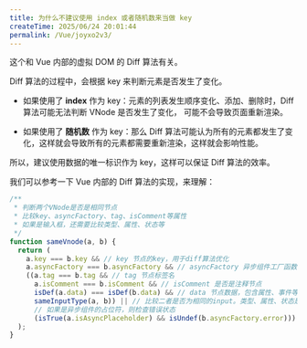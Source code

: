 ```yaml
---
title: 为什么不建议使用 index 或者随机数来当做 key
createTime: 2025/06/24 20:01:44
permalink: /Vue/joyxo2v3/
---
```


这个和 Vue 内部的虚拟 DOM 的 Diff 算法有关。

Diff 算法的过程中，会根据 key 来判断元素是否发生了变化。

- 如果使用了 **index** 作为 key：元素的列表发生顺序变化、添加、删除时，Diff 算法可能无法判断 VNode 是否发生了变化， 可能不会导致页面重新渲染。

- 如果使用了 **随机数** 作为 key：那么 Diff 算法可能认为所有的元素都发生了变化，这样就会导致所有的元素都需要重新渲染，这样就会影响性能。

所以，建议使用数据的唯一标识作为 key，这样可以保证 Diff 算法的效率。

我们可以参考一下 Vue 内部的 Diff 算法的实现，来理解：


```js :highLight="{8,10}"
/**
 * 判断两个VNode是否是相同节点
 * 比较key、asyncFactory、tag、isComment等属性
 * 如果是输入框，还需要比较类型、属性、状态等
 */
function sameVnode(a, b) {
  return (
    a.key === b.key && // key 节点的key，用于diff算法优化
    a.asyncFactory === b.asyncFactory && // asyncFactory 异步组件工厂函数
    ((a.tag === b.tag && // tag 节点标签名
      a.isComment === b.isComment && // isComment 是否是注释节点
      isDef(a.data) === isDef(b.data) && // data 节点数据，包含属性、事件等
      sameInputType(a, b)) || // 比较二者是否为相同的input。类型、属性、状态是否相同
      // 如果是异步组件的占位符，则检查错误状态
      (isTrue(a.isAsyncPlaceholder) && isUndef(b.asyncFactory.error)))
  );
}
```
